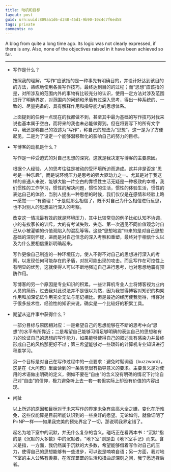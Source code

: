 ```yaml
---
title: 动机和目标
layout: post
guid: urn:uuid:809aa1d6-d248-45d1-9b90-10c4c7f6ed58
tags: private
comments: no
---
```


A blog from quite a long time ago. Its logic was not clearly expressed, if there is any. Also, none of the objectives raised in it have been achieved so far. 

----

- 写作是什么？

   按照我的理解，“写作”应该指的是一种事先有明确目的，并设计好达到该目的的方法，熟练地使用各类写作技巧，最终达到目的的过程；而“思想”应该指的是，对所涉及的范围内外的事物有比较充分的认识，使用一定方法对涉及范围进行了明确界定，对范围内的问题和矛盾有过深入思考，得出一种系统的、一致的、尽量完备的、具有解释作用和指导能力的思想体系。

  上面提到的任何一点现在的我都做不到，甚至其中最为基础的写作技巧对我来说也基本属于空白，而将来的我也未必能做得到。但在将要写下的所有文字中，我还是称自己的叙述为“写作”，称自己的想法为“思想”，这一是为了方便起见，二是为了设定一个能够潜移默化的影响自己的努力的目标。

- 写博客的动机是什么？

  写作是一种受迫式的对自己思想的深究，这就是我决定写博客的主要原因。

  根据个人经验，人的思考往往是被动的受环境所迫而造成。这并非是否定“思考是一种乐趣”，而是说环境压力是思考的强大驱动力之一。尤其是对于我这样的普通人来说，能够大脑一片空白的靠惯性生活无疑是一种极致的幸福，我们惯性的工作学习，惯性的解决问题，惯性的生活，惯性的体验生活，惯性的表达自己的体验，当别人提出一种思想的时候，我们仅仅是在感情和经验上略一感觉——“有道理！”于是就那么相信了，既不对自己为什么相信进行反思，也不对别人的思想进行深入的考察。

  改变这一情况最有效的就是环境压力，其中比较常见的例子比如认知不协调，小的有挨家长的训斥，大的有考试失败、失恋、第一次遇见不同价值观念时自己从小被灌输的价值观陷入的混乱等等。这些“思想地震”带来的是对自己思想基础的深刻怀疑，进而是对自己信念的深入考察和重塑，最终对于相信什么以及为什么要相信重新明确起来。

  写作更像自己制造的一种环境压力，使人不得不对自己的思想进行深入的考察，以发现任何可能存在的矛盾，对抗可能出现的攻击。而且写作在可控性上有明显的优势，这就使得人可以不断地强迫自己进行思考，也对思想地震有预防作用。

  写博客的另一个原因是专业知识的积累。一些计算机专业人士将博客视为业内人员的简历，过去我对此说法并不是很以为然，因为我觉得博客对知识的构架作用和加深记忆作用完全无法与笔记相比。但是最近的经历使我觉得，博客对于很多技术性、经验性的知识来说，确实是一个比较好的积累工具。
 
- 期望从这件事中获得什么？

  一部分目标与原因相对应：一是希望自己的思想能够在不断的思考中向“思想”的水平有所靠近；二是希望自己能够习得足够明确的表达自己的思想和有力的论证自己的思想的写作能力，如果能够使得自己的叙述具有感染力并最终形成自己的风格那更好不过；第三希望能够对一些琐碎的计算机专业知识进行积累学习。

  另一个目标是对自己在写作过程中的一点要求：避免时髦词语（buzzword）。这是在《大问题》里面读到的一条感觉很有指导意义的要求。主要含义是对使用的术语做出明确的定义，例如不要在“自由”的含义没有明确的情况下讨论自己对“自由”的信仰，极力避免听上去一套一套但实际上却没有价值的内容出现。

- 闲扯

  以上所述的原因和目标对于未来写作的界定未免有些高大全之嫌，变化在所难免，这些仅能算是目前所能认识到的一些良好的愿望。无论如何，就像证明了P=NP一样——如果我完美的预先界定了一切，那说明我界定错了。

  起名为地下室中的沉默，并无什么复杂的含义。碰巧正在看两本书：“沉默”指的是《沉默的大多数》中的沉默者，“地下室”则是由《地下室手记》而来。含义是指，一方面，我仍然属于沉默的大多数，希望能够借着写作对自己的压力，使得自己的思想能够有一些进步，可以说是喃喃自语；另一方面，我对地下室的主人公略有羡慕，在浑浑噩噩的生活和扭曲却深刻之间，我宁愿选择后者。
